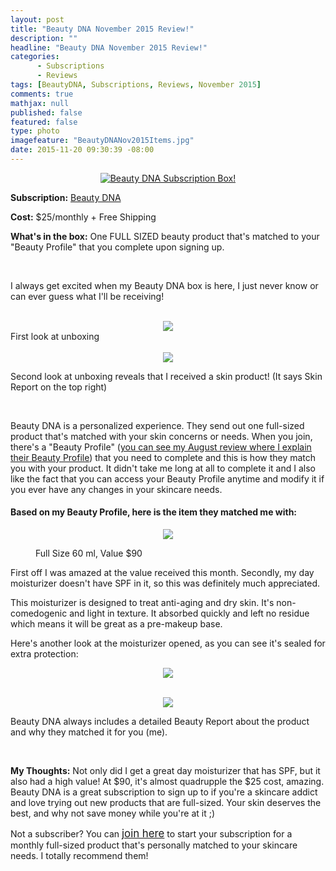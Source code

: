 ```yaml
---
layout: post
title: "Beauty DNA November 2015 Review!"
description: ""
headline: "Beauty DNA November 2015 Review!"
categories: 
      - Subscriptions
      - Reviews
tags: [BeautyDNA, Subscriptions, Reviews, November 2015]
comments: true
mathjax: null
published: false
featured: false
type: photo
imagefeature: "BeautyDNANov2015Items.jpg"
date: 2015-11-20 09:30:39 -08:00
---
```


<center><a href="https://www.beautydna.com/" target="_blank">
<img src="/images/BeautyDNANov2015Box.jpg" border="0" style="border:none;max-width:100%;" alt="Beauty DNA Subscription Box!" />
</a></center>

<p><b>Subscription:</b> <a href="https://www.beautydna.com/" target="_blank">Beauty DNA</a></p>
<p><b>Cost:</b> $25/monthly + Free Shipping</p>
<p><b>What's in the box:</b> One FULL SIZED beauty product that's matched to your "Beauty Profile" that you complete upon signing up.</p>
<br>

<p>I always get excited when my Beauty DNA box is here, I just never know or can ever guess what I'll be receiving!</p>
<br>

<center><img src='/images/BeautyDNAOct2015OpenBox.jpg'></center>
<figcaption>First look at unboxing</figcaption>
<br>

<center><img src='/images/BeautyDNAOct2015OpenBox2.jpg'></center>
<p>Second look at unboxing reveals that I received a skin product! (It says Skin Report on the top right)</p>
<br>

<p>Beauty DNA is a personalized experience. They send out one full-sized product that's matched with your skin concerns or needs. When you join, there's a "Beauty Profile" (<a href="http://whatsupmailbox.com/subscriptions/Beauty-DNA-August-2015-Review/" target="_blank">you can see my August review where I explain their Beauty Profile</a>) that you need to complete and this is how they match you with your product. It didn't take me long at all to complete it and I also like the fact that you can access your Beauty Profile anytime and modify it if you ever have any changes in your skincare needs.</p>

<H4>Based on my Beauty Profile, here is the item they matched me with:</H4>

<center><img src='/images/BeautyDNANov2015Items.jpg'></center>

<DL>
<DT></a></DT>
<DD>Full Size 60 ml, Value $90</DD>
</DL>

<p>First off I was amazed at the value received this month. Secondly, my day moisturizer doesn't have SPF in it, so this was definitely much appreciated.</p>

<p>This moisturizer is designed to treat anti-aging and dry skin. It's non-comedogenic and light in texture. It absorbed quickly and left no residue which means it will be great as a pre-makeup base.</p>

<p>Here's another look at the moisturizer opened, as you can see it's sealed for extra protection:</p>

<center><img src='/images/BeautyDNANov20153LabMoisturizer.jpg'></center>

<br>

<p><center><img src='/images/BeautyDNANov2015Info.jpg'></center></p>
<p>Beauty DNA always includes a detailed Beauty Report about the product and why they matched it for you (me).</p>

<br>

<p><i class="icon-exclamation-sign"></i><b> My Thoughts:</b> Not only did I get a great day moisturizer that has SPF, but it also had a high value! At $90, it's almost quadrupple the $25 cost, amazing. Beauty DNA is a great subscription to sign up to if you're a skincare addict and love trying out new products that are full-sized. Your skin deserves the best, and why not save money while you're at it ;)</p>

<p>Not a subscriber? You can <a href="https://www.beautydna.com/"><big>join here</big></a> to start your subscription for a monthly full-sized product that's personally matched to your skincare needs. I totally recommend them!</p>
<br>
